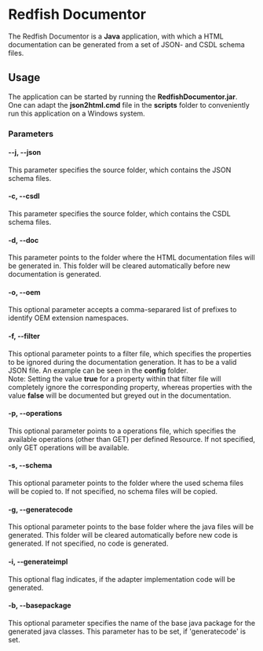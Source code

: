 # Redfish Documentor

The Redfish Documentor is a **Java** application, with which a HTML documentation can be generated from a set of JSON- and CSDL schema files.

## Usage

The application can be started by running the **RedfishDocumentor.jar**.  
One can adapt the **json2html.cmd** file in the **scripts** folder to conveniently run this application on a Windows system.

### Parameters

#### --j, --json

This parameter specifies the source folder, which contains the JSON schema files.

#### -c, --csdl

This parameter specifies the source folder, which contains the CSDL schema files.

#### -d, --doc

This parameter points to the folder where the HTML documentation files will be generated in. This folder will be cleared automatically before new documentation is generated.

#### -o, --oem

This optional parameter accepts a comma-separared list of prefixes to identify OEM extension namespaces.

#### -f, --filter

This optional parameter points to a filter file, which specifies the properties to be ignored during the documentation generation. It has to be a valid JSON file. An example can be seen in the **config** folder.  
Note: Setting the value __true__ for a property within that filter file will completely ignore the corresponding property, whereas properties with the value __false__ will be documented but greyed out in the documentation.

#### -p, --operations

This optional parameter points to a operations file, which specifies the available operations (other than GET) per defined Resource. If not specified, only GET operations will be available.

#### -s, --schema

This optional parameter points to the folder where the used schema files will be copied to. If not specified, no schema files will be copied.

#### -g, --generatecode

This optional parameter points to the base folder where the java files will be generated. This folder will be cleared automatically before new code is generated. If not specified, no code is generated.

#### -i, --generateimpl

This optional flag indicates, if the adapter implementation code will be generated.

#### -b, --basepackage

This optional parameter specifies the name of the base java package for the generated java classes. This parameter has to be set, if 'generatecode' is set.


